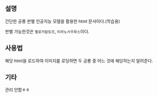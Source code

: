 ## 설명
간단한 공룡 판별 인공지능 모델을 활용한 html 문서이다.(학습용)

판별 가능한것은 ```벨로키랍토르```, ```티라노사우루스```이다.

## 사용법
해당 html을 로드하여 이미지를 로딩하면 두 공룡 중 어느 것에 해당하는지 알려준다.

## 기타 
관리 안함ㅎㅎ
